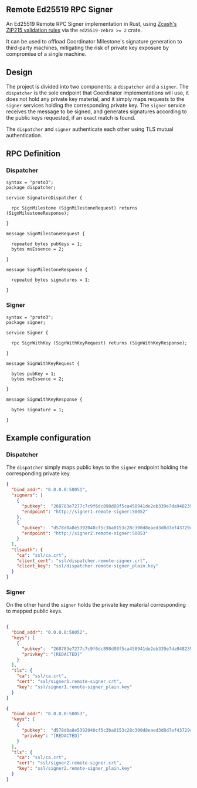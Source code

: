## Remote Ed25519 RPC Signer

An Ed25519 Remote RPC Signer implementation in Rust, using [Zcash's ZIP215 validation rules](https://zips.z.cash/zip-0215) via the `ed25519-zebra >= 2` crate.

It can be used to offload Coordinator Milestone's signature generation to third-party machines, mitigating the risk of private key exposure by compromise of a single machine.

## Design

The project is divided into two components: a `dispatcher` and a `signer`. The `dispatcher` is the sole endpoint that Coordinator implementations will use, it does not hold any private key material, and it simply maps requests to the `signer` services holding the corresponding private key.
The `signer` service receives the message to be signed, and generates signatures according to the public keys requested, if an exact match is found. 

The `dispatcher` and `signer` authenticate each other using TLS mutual authentication.

## RPC Definition
### Dispatcher
```
syntax = "proto3";
package dispatcher;

service SignatureDispatcher {

  rpc SignMilestone (SignMilestoneRequest) returns (SignMilestoneResponse);

}

message SignMilestoneRequest {

  repeated bytes pubKeys = 1;
  bytes msEssence = 2;

}

message SignMilestoneResponse {

  repeated bytes signatures = 1;

}
```
### Signer
```
syntax = "proto3";
package signer;

service Signer {

  rpc SignWithKey (SignWithKeyRequest) returns (SignWithKeyResponse);

}

message SignWithKeyRequest {

  bytes pubKey = 1;
  bytes msEssence = 2;

}

message SignWithKeyResponse {

  bytes signature = 1;

}
```

## Example configuration
### Dispatcher
The `dispatcher` simply maps public keys to the `signer` endpoint holding the corresponding private key.

```json
{
  "bind_addr": "0.0.0.0:50051",
  "signers": [
    {
      "pubkey":  "268783e7277c7c9f6dc898d08f5ca458941de2eb339e7da948239cc3647dffcc",
      "endpoint": "http://signer1.remote-signer:50052"
    },
    {
      "pubkey":  "d578d0a8e5392040cf5c3ba0153c28c300d8eaed3d8d7ef43729cadfe1e2467b",
      "endpoint": "http://signer2.remote-signer:50053"
    }
  ],
  "tlsauth": {
    "ca": "ssl/ca.crt",
    "client_cert": "ssl/dispatcher.remote-signer.crt",
    "client_key": "ssl/dispatcher.remote-signer_plain.key"
  }
}
```

### Signer
On the other hand the `signer` holds the private key material corresponding to mapped public keys.

```json

{
  "bind_addr": "0.0.0.0:50052",
  "keys": [
    {
      "pubkey":  "268783e7277c7c9f6dc898d08f5ca458941de2eb339e7da948239cc3647dffcc",
      "privkey": "[REDACTED]"
    }
  ],
  "tls": {
    "ca": "ssl/ca.crt",
    "cert": "ssl/signer1.remote-signer.crt",
    "key": "ssl/signer1.remote-signer_plain.key"
  }
}
```

```json
{
  "bind_addr": "0.0.0.0:50053",
  "keys": [
    {
      "pubkey":  "d578d0a8e5392040cf5c3ba0153c28c300d8eaed3d8d7ef43729cadfe1e2467b",
      "privkey": "[REDACTED]"
    }
  ],
  "tls": {
    "ca": "ssl/ca.crt",
    "cert": "ssl/signer2.remote-signer.crt",
    "key": "ssl/signer2.remote-signer_plain.key"
  }
}
```
